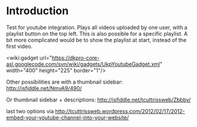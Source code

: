 # Introduction #

Test for youtube integration. Plays all videos uploaded by one user, with a playlist button on the top left.
This is also possible for a specific playlist. A bit more complicated would be to show the playlist at start, instead of the first video.

&lt;wiki:gadget url="https://dkpro-core-asl.googlecode.com/svn/wiki/gadgets/UkpYoutubeGadget.xml" width="400" height="225" border="1"/&gt;

Other possibilities are with a thumbnail sidebar:
http://jsfiddle.net/NmvA9/490/

Or thumbnail sidebar + descriptions:
http://jsfiddle.net/tcuttrissweb/Zbbbv/

last two options via http://tcuttrissweb.wordpress.com/2012/02/17/2012-embed-your-youtube-channel-into-your-website/